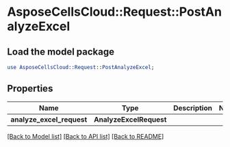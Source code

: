 # AsposeCellsCloud::Request::PostAnalyzeExcel 

## Load the model package
```perl
use AsposeCellsCloud::Request::PostAnalyzeExcel;
```

## Properties
Name | Type | Description | Notes
------------ | ------------- | ------------- | -------------
**analyze_excel_request** | **AnalyzeExcelRequest** |  |  

[[Back to Model list]](../README.md#documentation-for-requests) [[Back to API list]](../README.md#documentation-for-api-endpoints) [[Back to README]](../README.md)

